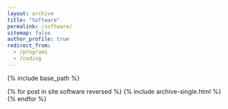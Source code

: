 ```yaml
---
layout: archive
title: "Software"
permalink: /software/
sitemap: false
author_profile: true
redirect_from:
  - /programs
  - /coding
---
```




{% include base_path %}

{% for post in site.software reversed %}
  {% include archive-single.html %}
{% endfor %}
